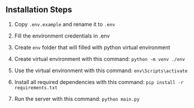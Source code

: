
## Installation Steps

1. Copy ``.env.example`` and rename it to ``.env``


2. Fill the environment credentials in .env

3. Create ``env`` folder that will filled with python virtual environment

4. Create virtual environment with this command:
``python -m venv ./env``

5. Use the virtual environment with this command:
``env\Scripts\activate``

6. Install all required dependencies with this command:
``pip install -r requirements.txt``

7. Run the server with this command:
``python main.py``
